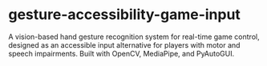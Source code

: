 # gesture-accessibility-game-input
A vision-based hand gesture recognition system for real-time game control, designed as an accessible input alternative for players with motor and speech impairments. Built with OpenCV, MediaPipe, and PyAutoGUI.
